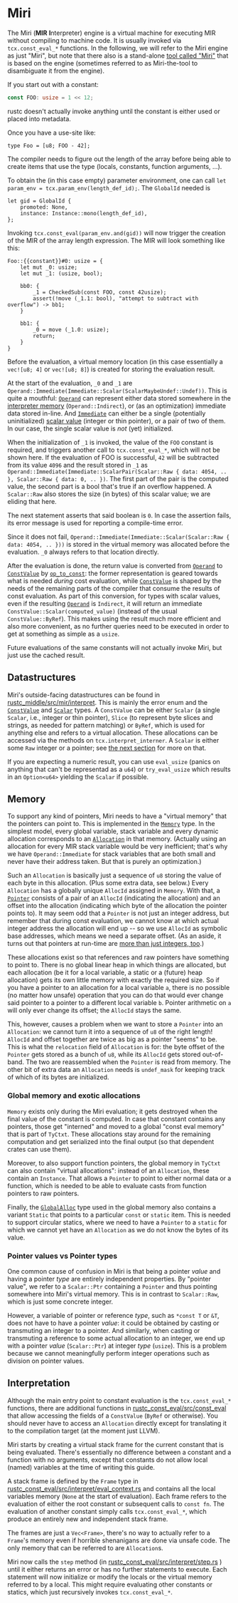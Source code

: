 # Miri

<!-- toc -->

The Miri (**MIR** **I**nterpreter) engine is a virtual machine for executing MIR without
compiling to machine code. It is usually invoked via `tcx.const_eval_*` functions.
In the following, we will refer to the Miri engine as just "Miri", but note that
there also is a stand-alone
[tool called "Miri"](https://github.com/rust-lang/miri/) that is based on the
engine (sometimes referred to as Miri-the-tool to disambiguate it from the
engine).

If you start out with a constant:

```rust
const FOO: usize = 1 << 12;
```

rustc doesn't actually invoke anything until the constant is either used or
placed into metadata.

Once you have a use-site like:

```rust,ignore
type Foo = [u8; FOO - 42];
```

The compiler needs to figure out the length of the array before being able to
create items that use the type (locals, constants, function arguments, ...).

To obtain the (in this case empty) parameter environment, one can call
`let param_env = tcx.param_env(length_def_id);`. The `GlobalId` needed is

```rust,ignore
let gid = GlobalId {
    promoted: None,
    instance: Instance::mono(length_def_id),
};
```

Invoking `tcx.const_eval(param_env.and(gid))` will now trigger the creation of
the MIR of the array length expression. The MIR will look something like this:

```mir
Foo::{{constant}}#0: usize = {
    let mut _0: usize;
    let mut _1: (usize, bool);

    bb0: {
        _1 = CheckedSub(const FOO, const 42usize);
        assert(!move (_1.1: bool), "attempt to subtract with overflow") -> bb1;
    }

    bb1: {
        _0 = move (_1.0: usize);
        return;
    }
}
```

Before the evaluation, a virtual memory location (in this case essentially a
`vec![u8; 4]` or `vec![u8; 8]`) is created for storing the evaluation result.

At the start of the evaluation, `_0` and `_1` are
`Operand::Immediate(Immediate::Scalar(ScalarMaybeUndef::Undef))`. This is quite
a mouthful: [`Operand`] can represent either data stored somewhere in the
[interpreter memory](#memory) (`Operand::Indirect`), or (as an optimization)
immediate data stored in-line.  And [`Immediate`] can either be a single
(potentially uninitialized) [scalar value][`Scalar`] (integer or thin pointer),
or a pair of two of them. In our case, the single scalar value is *not* (yet)
initialized.

When the initialization of `_1` is invoked, the value of the `FOO` constant is
required, and triggers another call to `tcx.const_eval_*`, which will not be shown
here. If the evaluation of FOO is successful, `42` will be subtracted from its
value `4096` and the result stored in `_1` as
`Operand::Immediate(Immediate::ScalarPair(Scalar::Raw { data: 4054, .. },
Scalar::Raw { data: 0, .. })`. The first part of the pair is the computed value,
the second part is a bool that's true if an overflow happened. A `Scalar::Raw`
also stores the size (in bytes) of this scalar value; we are eliding that here.

The next statement asserts that said boolean is `0`. In case the assertion
fails, its error message is used for reporting a compile-time error.

Since it does not fail, `Operand::Immediate(Immediate::Scalar(Scalar::Raw {
data: 4054, .. }))` is stored in the virtual memory was allocated before the
evaluation. `_0` always refers to that location directly.

After the evaluation is done, the return value is converted from [`Operand`] to
[`ConstValue`] by [`op_to_const`]: the former representation is geared towards
what is needed *during* cost evaluation, while [`ConstValue`] is shaped by the
needs of the remaining parts of the compiler that consume the results of const
evaluation.  As part of this conversion, for types with scalar values, even if
the resulting [`Operand`] is `Indirect`, it will return an immediate
`ConstValue::Scalar(computed_value)` (instead of the usual `ConstValue::ByRef`).
This makes using the result much more efficient and also more convenient, as no
further queries need to be executed in order to get at something as simple as a
`usize`.

Future evaluations of the same constants will not actually invoke
Miri, but just use the cached result.

[`Operand`]: https://doc.rust-lang.org/nightly/nightly-rustc/rustc_const_eval/interpret/enum.Operand.html
[`Immediate`]: https://doc.rust-lang.org/nightly/nightly-rustc/rustc_const_eval/interpret/enum.Immediate.html
[`ConstValue`]: https://doc.rust-lang.org/nightly/nightly-rustc/rustc_middle/mir/interpret/enum.ConstValue.html
[`Scalar`]: https://doc.rust-lang.org/nightly/nightly-rustc/rustc_middle/mir/interpret/enum.Scalar.html
[`op_to_const`]: https://doc.rust-lang.org/nightly/nightly-rustc/rustc_const_eval/const_eval/eval_queries/fn.op_to_const.html

## Datastructures

Miri's outside-facing datastructures can be found in
[rustc_middle/src/mir/interpret](https://github.com/rust-lang/rust/blob/master/compiler/rustc_middle/src/mir/interpret).
This is mainly the error enum and the [`ConstValue`] and [`Scalar`] types. A
`ConstValue` can be either `Scalar` (a single `Scalar`, i.e., integer or thin
pointer), `Slice` (to represent byte slices and strings, as needed for pattern
matching) or `ByRef`, which is used for anything else and refers to a virtual
allocation. These allocations can be accessed via the methods on
`tcx.interpret_interner`.  A `Scalar` is either some `Raw` integer or a pointer;
see [the next section](#memory) for more on that.

If you are expecting a numeric result, you can use `eval_usize` (panics on
anything that can't be representad as a `u64`) or `try_eval_usize` which results
in an `Option<u64>` yielding the `Scalar` if possible.

## Memory

To support any kind of pointers, Miri needs to have a "virtual memory" that the
pointers can point to.  This is implemented in the [`Memory`] type.  In the
simplest model, every global variable, stack variable and every dynamic
allocation corresponds to an [`Allocation`] in that memory.  (Actually using an
allocation for every MIR stack variable would be very inefficient; that's why we
have `Operand::Immediate` for stack variables that are both small and never have
their address taken.  But that is purely an optimization.)

Such an `Allocation` is basically just a sequence of `u8` storing the value of
each byte in this allocation.  (Plus some extra data, see below.)  Every
`Allocation` has a globally unique `AllocId` assigned in `Memory`.  With that, a
[`Pointer`] consists of a pair of an `AllocId` (indicating the allocation) and
an offset into the allocation (indicating which byte of the allocation the
pointer points to).  It may seem odd that a `Pointer` is not just an integer
address, but remember that during const evaluation, we cannot know at which
actual integer address the allocation will end up -- so we use `AllocId` as
symbolic base addresses, which means we need a separate offset.  (As an aside,
it turns out that pointers at run-time are
[more than just integers, too](https://rust-lang.github.io/unsafe-code-guidelines/glossary.html#pointer-provenance).)

These allocations exist so that references and raw pointers have something to
point to. There is no global linear heap in which things are allocated, but each
allocation (be it for a local variable, a static or a (future) heap allocation)
gets its own little memory with exactly the required size. So if you have a
pointer to an allocation for a local variable `a`, there is no possible (no
matter how unsafe) operation that you can do that would ever change said pointer
to a pointer to a different local variable `b`.
Pointer arithmetic on `a` will only ever change its offset; the `AllocId` stays the same.

This, however, causes a problem when we want to store a `Pointer` into an
`Allocation`: we cannot turn it into a sequence of `u8` of the right length!
`AllocId` and offset together are twice as big as a pointer "seems" to be.  This
is what the `relocation` field of `Allocation` is for: the byte offset of the
`Pointer` gets stored as a bunch of `u8`, while its `AllocId` gets stored
out-of-band.  The two are reassembled when the `Pointer` is read from memory.
The other bit of extra data an `Allocation` needs is `undef_mask` for keeping
track of which of its bytes are initialized.

### Global memory and exotic allocations

`Memory` exists only during the Miri evaluation; it gets destroyed when the
final value of the constant is computed.  In case that constant contains any
pointers, those get "interned" and moved to a global "const eval memory" that is
part of `TyCtxt`.  These allocations stay around for the remaining computation
and get serialized into the final output (so that dependent crates can use
them).

Moreover, to also support function pointers, the global memory in `TyCtxt` can
also contain "virtual allocations": instead of an `Allocation`, these contain an
`Instance`.  That allows a `Pointer` to point to either normal data or a
function, which is needed to be able to evaluate casts from function pointers to
raw pointers.

Finally, the [`GlobalAlloc`] type used in the global memory also contains a
variant `Static` that points to a particular `const` or `static` item.  This is
needed to support circular statics, where we need to have a `Pointer` to a
`static` for which we cannot yet have an `Allocation` as we do not know the
bytes of its value.

[`Memory`]: https://doc.rust-lang.org/nightly/nightly-rustc/rustc_const_eval/interpret/struct.Memory.html
[`Allocation`]: https://doc.rust-lang.org/nightly/nightly-rustc/rustc_middle/mir/interpret/struct.Allocation.html
[`Pointer`]: https://doc.rust-lang.org/nightly/nightly-rustc/rustc_middle/mir/interpret/struct.Pointer.html
[`GlobalAlloc`]: https://doc.rust-lang.org/nightly/nightly-rustc/rustc_middle/mir/interpret/enum.GlobalAlloc.html

### Pointer values vs Pointer types

One common cause of confusion in Miri is that being a pointer *value* and having
a pointer *type* are entirely independent properties.  By "pointer value", we
refer to a `Scalar::Ptr` containing a `Pointer` and thus pointing somewhere into
Miri's virtual memory.  This is in contrast to `Scalar::Raw`, which is just some
concrete integer.

However, a variable of pointer or reference *type*, such as `*const T` or `&T`,
does not have to have a pointer *value*: it could be obtained by casting or
transmuting an integer to a pointer. 
And similarly, when casting or transmuting a reference to some
actual allocation to an integer, we end up with a pointer *value*
(`Scalar::Ptr`) at integer *type* (`usize`).  This is a problem because we
cannot meaningfully perform integer operations such as division on pointer
values.

## Interpretation

Although the main entry point to constant evaluation is the `tcx.const_eval_*`
functions, there are additional functions in
[rustc_const_eval/src/const_eval](https://doc.rust-lang.org/nightly/nightly-rustc/rustc_const_eval/index.html)
that allow accessing the fields of a `ConstValue` (`ByRef` or otherwise). You should
never have to access an `Allocation` directly except for translating it to the
compilation target (at the moment just LLVM).

Miri starts by creating a virtual stack frame for the current constant that is
being evaluated. There's essentially no difference between a constant and a
function with no arguments, except that constants do not allow local (named)
variables at the time of writing this guide.

A stack frame is defined by the `Frame` type in
[rustc_const_eval/src/interpret/eval_context.rs](https://github.com/rust-lang/rust/blob/master/compiler/rustc_const_eval/src/interpret/eval_context.rs)
and contains all the local
variables memory (`None` at the start of evaluation). Each frame refers to the
evaluation of either the root constant or subsequent calls to `const fn`. The
evaluation of another constant simply calls `tcx.const_eval_*`, which produce an
entirely new and independent stack frame.

The frames are just a `Vec<Frame>`, there's no way to actually refer to a
`Frame`'s memory even if horrible shenanigans are done via unsafe code. The only
memory that can be referred to are `Allocation`s.

Miri now calls the `step` method (in
[rustc_const_eval/src/interpret/step.rs](https://github.com/rust-lang/rust/blob/master/compiler/rustc_const_eval/src/interpret/step.rs)
) until it either returns an error or has no further statements to execute. Each
statement will now initialize or modify the locals or the virtual memory
referred to by a local. This might require evaluating other constants or
statics, which just recursively invokes `tcx.const_eval_*`.
